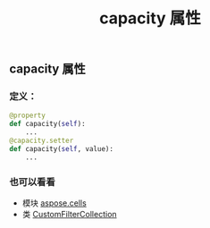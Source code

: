 ﻿---
title: capacity 属性
second_title: Aspose.Cells for Python via .NET API 参考文献
description:
type: docs
weight: 80
url: /zh/python-net/aspose.cells/customfiltercollection/capacity/
is_root: false
---
## capacity 属性
### 定义：
```python
@property
def capacity(self):
    ...
@capacity.setter
def capacity(self, value):
    ...
```

### 也可以看看
* 模块 [aspose.cells](../../)
* 类 [CustomFilterCollection](/cells/zh/python-net/aspose.cells/customfiltercollection)
